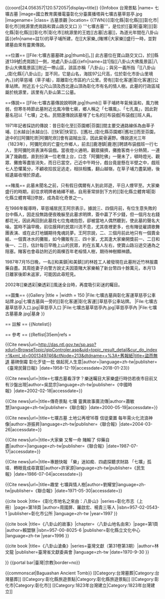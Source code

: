 {{coord|24.056357|120.572057|display=title}}
{{Infobox 台灣景點
|name= 七壙古墓
|image=國立教育廣播電臺彰化分臺廣播塔與七壙古墓草慈亭.jpg
|imagename= 
|class= 古墓景觀
|location= {{TWN}}[[彰化縣|彰化縣]][[彰化市|彰化市]]桃源里虎崗路和寶山路交叉口
}}
'''七壙古墓'''，是位於[[臺灣|臺灣]][[彰化縣|彰化縣]][[彰化市|彰化市]]桃源里的王姓[[古墓|古墓]]，為道光年間在八卦山區{{efn|name=註1}}的草子埔所建，在[[大家樂_(賭博)|大家樂]]盛行一時，並對建墓由來有靈異傳說。

==位置==
[[File:七壙古墓墓碑.jpg|thumb]]。]]
此古墓位在寶山路交叉口<ref name="蕭敏慧" />，於[[縣道139號|虎崗路]]一側<ref name="1987-07-17"/>，地處八卦山區{{efn|name=註1|指[[八卦山大佛風景區|八卦山大佛風景區]]附近一帶山區，該區亦稱「八卦山」<ref name="林文龍"/><ref name="賴盟騏"/>；與另一義所指「[[八卦山_(彰化縣)|八卦山]]」並不同，它是山名，海拔97公尺高，位於彰化市卦山里境內<ref name="周國屏"/>。}}的草慈埔（草子埔），距離彰化市區約六公里<ref name="許家源"/>。旁有[[彰化客運|彰化客運]]公車站牌<ref name="劉耀堂"/>。附近五十公尺山頂及西北邊山頂為彰化市有名的情人樹<ref name="劉耀堂"/>。此墓的行政區域屬於桃源里<ref name="1987-07-17"/><ref name="游振昇"/>，該里有八卦山第二公墓<ref name="1958-12-19"/>。

==傳說==
[[File:七壙古墓傳說說明碑.jpg|thumb]]
草子埔終年氣候溫和，風力微弱，但寒冬時節此墓附近北風冷徹七竅，鄉人稱之「七壙風」、「七孔風」，因此對墓名冠以「七壙」之名<ref name="劉耀堂"/>。民間還傳說該墓埋了七名的[[布袋戲|布袋戲]]班人員<ref name="蕭敏慧"/><ref name="許家源"/><ref name="劉耀堂"/>。

1971年記者採訪的傳說：昔日彰化至[[芬園鄉|芬園]]間主要交通路線係為由草子埔、[[水越台|水越台]]、[[快官|快官]]、[[舊社_(彰化縣芬園鄉)|舊社]]而至芬園，途中的[[阿彌陀崁|阿彌陀崁]]會有盜賊出沒，因此屍骨遍野。傳說道光三年（1823年），阿彌陀崁的亡靈化作鄉人，前去[[鹿港鎮|鹿港]]聘請布袋戲班一行七人，至阿彌陀崁表演布袋戲。當夜燈火通明，觀眾擁擠，攤擔客商十分熱鬧，一連演了幾齣戲，直到扮演一位老僧上台，口念「阿彌陀佛」一聲未了，頓時燈光、觀眾、攤擔等盡皆消失，而日已當空，己近中午時分，戲台竟是懸在半壁之中，戲班七人恐懼萬分，不顧收拾拔足逃走，相扶相攜，翻山越嶺，在草子埔力盡氣絕，後經遺屬收埋於原處。<ref name="劉耀堂"/>

==賭風==
此墓未聞名之前，只有假日偶爾有人到此郊遊，平日人煙罕至<ref name="許家源"/>。大家樂盛行的時期，前往求明牌者絡繹不絕，自用車常排到下方的[[彰化縣立體育場|彰化縣立體育場]]停放，成為彰化奇景之一<ref name="蕭敏慧"/>。

在1986年報導時，草慈埔居民王阿宗表示，據說三、四個月前，有位生意失敗的台中縣人，因走投無路便夜晚躲至此墓求明牌，簽中贏了不少錢，但一個月左右錢都花光，因此再回到此墓找七位鬼魂抱怨，卻被當地人偶然聽到，使此墓的聲名大噪。當時不論早晚，前往膜拜的民眾川流不息，尤其夜裡更多，也有賭徒雇請歌舞團表演、或在此打地舖期待鬼魂託夢。王阿宗說，二、三個月前此地只有一個賣金紙、一個賣冰水的攤販，如今攤販有三、四十家，尤其逢大家樂開獎前一、二日和後一、二日，估計每日早晚上山的民眾，約在五萬人左右，使寶山路沿途交通為之阻塞。賭客也會尋訪附近的兩棵百年老榕情人樹，期待神樹顯神蹟。<ref name="許家源"/>

1987年7月15日晚，一名[[和美鎮|和美鎮]]的林姓工人被發現在此墓附近竹林服農藥自盡。其周姓妻子向警方說丈夫因簽賭大家樂輸了新台幣四十餘萬元，本月13日離家後即未返家，可能因此尋短見。<ref name="1987-07-17" />

2002年[[樂透彩|樂透彩]]風迷全台時，再度吸引彩迷的矚目<ref name="吳昆宗"/>。

==圖集==
{{Gallery
|title  = 
|width  = 150
|File:七壙古墓與彰化客運草慈亭公車站牌.jpg|七壙古墓與一旁的[[彰化客運|彰化客運]]草慈亭公車站牌。
|File:七壙古墓草慈亭入口.jpg|草慈亭入口
|File:七壙古墓草慈亭內.jpg|草慈亭亭內
|File:七壙古墓墓身.jpg|墓身
}}

== 註解 ==
{{Notelist}}

== 參考 ==
{{Reflist|35em|refs =

<ref name="1958-12-19">{{Cite news|url=http://das.ntl.gov.tw/sp.asp?xdurl=BrowseTopic/gipControler.asp&uid=topic_result_detail&cur_do_index=1&xml_id=0001349746&ctNode=213&dtdname=+%3A+舊報紙|title=盜而無道 墓碑倒霉 彰化歹徒一批 做起死人生意|author=|language=zh-tw|publisher=《臺灣民聲日報》|date=1958-12-19|accessdate=2018-01-23}}</ref>

<ref name="吳昆宗">{{Cite news|url=|title=七壙古墓看浮字？樂迷矚目大家樂盛行時彷若夜市目前又有沙盤出現|author=吳昆宗|language=zh-tw|publisher=《中國時報》|date=2002-02-18|accessdate=}}</ref>


<ref name="蕭敏慧">{{Cite news|url=|title=傳奇景點 七壙 靈異故事廣流傳|author=蕭敏慧|language=zh-tw|publisher=《聯合報》|date=2000-05-19|accessdate=}}</ref>

<ref name="游振昇">{{Cite news|url=|title=七壙古墓 土地公再增16尊 信徒棄置 每年需火化流浪神像|author=游振昇|language=zh-tw|publisher=《聯合報》|date=2004-03-26|accessdate=}}</ref>

<ref name="1987-07-17">{{Cite news|url=|title=大家樂 又奪一命 賭輸了 仰藥自盡|author=|language=zh-tw|publisher=《聯合報》|date=1987-07-17|accessdate=}}</ref>

<ref name="許家源">{{Cite news|url=|title=專題快報 「樂」迷如痴．四處探聽求財路 「七壙」孤墳．轉眼竟成尋寶窟|author=許家源|language=zh-tw|publisher=《民生報》|date=1986-07-04|accessdate=}}</ref>

<ref name="劉耀堂">{{Cite news|url=|title=趣堂 七壙與情人樹|author=劉耀堂|language=zh-tw|publisher=《聯合報》|date=1971-05-30|accessdate=}}</ref>

<ref name="周國屏">{{cite book |title=《彰化市地名之來由：八卦山》|series=彰化市志（上冊）|page=第18頁 |author=周國屏、羅啟宏、楊貴三等人 |isbn=957-02-0543-1 |publisher=彰化市公所 |language=zh-tw |year=1997 }}</ref>

<ref name="賴盟騏">{{cite book |title=《八卦山的故事》|chapter=〈八卦山地名由來〉|page=第1頁 |author=賴盟騏 |isbn=957-00-8025-6 |publisher=彰化縣立文化中心 |language=zh-tw |year=1996 }}</ref>

<ref name="林文龍">{{cite book |title=《八卦山滄桑》|series=臺灣文獻（第31卷第3期）|author=林文龍 |publisher=臺灣省文獻委員會 |language=zh-tw |date=1970-9-30 }}</ref>

}}
{{portal bar|臺灣|宗教|border=no}}

{{commonscat|Baguashan Ancient Tomb}}
[[Category:台灣墓葬|Category:台灣墓葬]]
[[Category:彰化縣旅遊景點|Category:彰化縣旅遊景點]]
[[Category:彰化市|Category:彰化市]]
[[Category:1823年台灣建立|Category:1823年台灣建立]]